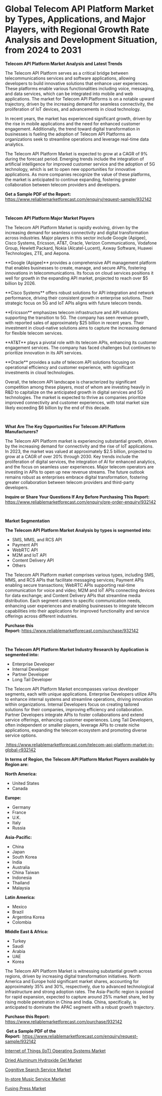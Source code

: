 <p><h1>Global Telecom API Platform Market by Types, Applications, and Major Players, with Regional Growth Rate Analysis and Development Situation, from 2024 to 2031</h1></p><p><strong>Telecom API Platform Market Analysis and Latest Trends</strong></p>
<p><p>The Telecom API Platform serves as a critical bridge between telecommunications services and software applications, allowing developers to build innovative solutions that enhance user experiences. These platforms enable various functionalities including voice, messaging, and data services, which can be integrated into mobile and web applications. The market for Telecom API Platforms is on a notable upward trajectory, driven by the increasing demand for seamless connectivity, the proliferation of IoT devices, and advancements in cloud technology.</p><p>In recent years, the market has experienced significant growth, driven by the rise in mobile applications and the need for enhanced customer engagement. Additionally, the trend toward digital transformation in businesses is fueling the adoption of Telecom API Platforms as organizations seek to streamline operations and leverage real-time data analytics.</p><p>The Telecom API Platform Market is expected to grow at a CAGR of 9% during the forecast period. Emerging trends include the integration of artificial intelligence for improved customer service and the adoption of 5G technology, which is set to open new opportunities for innovative applications. As more companies recognize the value of these platforms, the market is anticipated to continue expanding, fostering greater collaboration between telecom providers and developers.</p></p>
<p><strong>Get a Sample PDF of the Report:&nbsp;</strong> <a href="https://www.reliablemarketforecast.com/enquiry/request-sample/932142?utm_campaign=1140&utm_medium=2&utm_source=Github&utm_content=ia&utm_term=02102024&utm_id=telecom-api-platform">https://www.reliablemarketforecast.com/enquiry/request-sample/932142</a></p>
<p>&nbsp;</p>
<p><strong>Telecom API Platform Major Market Players</strong></p>
<p><p>The Telecom API Platform Market is rapidly evolving, driven by the increasing demand for seamless connectivity and digital transformation across industries. Major players in this sector include Google (Apigee), Cisco Systems, Ericsson, AT&T, Oracle, Verizon Communications, Vodafone Group, Hewlett Packard, Nokia (Alcatel-Lucent), Axway Software, Huawei Technologies, ZTE, and Aepona.</p><p>**Google (Apigee)** provides a comprehensive API management platform that enables businesses to create, manage, and secure APIs, fostering innovations in telecommunications. Its focus on cloud services positions it well for growth in the expanding API market, projected to reach over $5 billion by 2026.</p><p>**Cisco Systems** offers robust solutions for API integration and network performance, driving their consistent growth in enterprise solutions. Their strategic focus on 5G and IoT APIs aligns with future telecom trends.</p><p>**Ericsson** emphasizes telecom infrastructure and API solutions supporting the transition to 5G. The company has seen revenue growth, with reported sales of approximately $25 billion in recent years. Their investment in cloud-native solutions aims to capture the increasing demand for flexible telecom services.</p><p>**AT&T** plays a pivotal role with its telecom APIs, enhancing its customer engagement services. The company has faced challenges but continues to prioritize innovation in its API services.</p><p>**Oracle** provides a suite of telecom API solutions focusing on operational efficiency and customer experience, with significant investments in cloud technologies.</p><p>Overall, the telecom API landscape is characterized by significant competition among these players, most of whom are investing heavily in R&D to capitalize on the anticipated growth in digital services and 5G technologies. The market is expected to thrive as companies prioritize improved connectivity and customer experiences, with total market size likely exceeding $6 billion by the end of this decade.</p></p>
<p>&nbsp;</p>
<p><strong>What Are The Key Opportunities For Telecom API Platform Manufacturers?</strong></p>
<p><p>The Telecom API Platform market is experiencing substantial growth, driven by the increasing demand for connectivity and the rise of IoT applications. In 2023, the market was valued at approximately $2.5 billion, projected to grow at a CAGR of over 20% through 2030. Key trends include the proliferation of digital services, the integration of AI for enhanced analytics, and the focus on seamless user experiences. Major telecom operators are investing in APIs to open up new revenue streams. The future outlook remains robust as enterprises embrace digital transformation, fostering greater collaboration between telecom providers and third-party developers.</p></p>
<p><strong>Inquire or Share Your Questions If Any Before Purchasing This Report:</strong> <a href="https://www.reliablemarketforecast.com/enquiry/pre-order-enquiry/932142?utm_campaign=1140&utm_medium=2&utm_source=Github&utm_content=ia&utm_term=02102024&utm_id=telecom-api-platform">https://www.reliablemarketforecast.com/enquiry/pre-order-enquiry/932142</a></p>
<p>&nbsp;</p>
<p><strong>Market Segmentation</strong></p>
<p><strong>The Telecom API Platform Market Analysis by types is segmented into:</strong></p>
<p><ul><li>SMS, MMS, and RCS API</li><li>Payment API</li><li>WebRTC API</li><li>M2M and IoT API</li><li>Content Delivery API</li><li>Others</li></ul></p>
<p><p>The Telecom API Platform market comprises various types, including SMS, MMS, and RCS APIs that facilitate messaging services; Payment APIs enabling secure transactions; WebRTC APIs supporting real-time communication for voice and video; M2M and IoT APIs connecting devices for data exchange; and Content Delivery APIs that streamline media distribution. Each segment caters to specific communication needs, enhancing user experiences and enabling businesses to integrate telecom capabilities into their applications for improved functionality and service offerings across different industries.</p></p>
<p><strong>Purchase this Report:&nbsp;</strong><a href="https://www.reliablemarketforecast.com/purchase/932142?utm_campaign=1140&utm_medium=2&utm_source=Github&utm_content=ia&utm_term=02102024&utm_id=telecom-api-platform">https://www.reliablemarketforecast.com/purchase/932142</a></p>
<p>&nbsp;</p>
<p><strong>The Telecom API Platform Market Industry Research by Application is segmented into:</strong></p>
<p><ul><li>Enterprise Developer</li><li>Internal Developer</li><li>Partner Developer</li><li>Long Tail Developer</li></ul></p>
<p><p>The Telecom API Platform Market encompasses various developer segments, each with unique applications. Enterprise Developers utilize APIs to enhance internal systems and streamline operations, driving innovation within organizations. Internal Developers focus on creating tailored solutions for their companies, improving efficiency and collaboration. Partner Developers integrate APIs to foster collaborations and extend service offerings, enhancing customer experiences. Long Tail Developers, often independent or smaller players, leverage APIs to create niche applications, expanding the telecom ecosystem and promoting diverse service options.</p></p>
<p><a href="https://www.reliablemarketforecast.com/telecom-api-platform-market-in-global-r932142?utm_campaign=1140&utm_medium=2&utm_source=Github&utm_content=ia&utm_term=02102024&utm_id=telecom-api-platform">&nbsp;https://www.reliablemarketforecast.com/telecom-api-platform-market-in-global-r932142</a></p>
<p><strong>In terms of Region, the Telecom API Platform Market Players available by Region are:</strong></p>
<p>
    <p> <strong> North America: </strong>
        <ul>
            <li>United States</li>
            <li>Canada</li>
        </ul>
        </p> 
    <p> <strong> Europe: </strong>
        <ul>
            <li>Germany</li>
            <li>France</li>
            <li>U.K.</li>
            <li>Italy</li>
            <li>Russia</li>
        </ul>
        </p> 
    <p> <strong> Asia-Pacific: </strong>
        <ul>
            <li>China</li>
            <li>Japan</li>
            <li>South Korea</li>
            <li>India</li>
            <li>Australia</li>
            <li>China Taiwan</li>
            <li>Indonesia</li>
            <li>Thailand</li>
            <li>Malaysia</li>
        </ul>
        </p> 
    <p> <strong> Latin America: </strong>
        <ul>
            <li>Mexico</li>
            <li>Brazil</li>
            <li>Argentina Korea</li>
            <li>Colombia</li>
        </ul>
        </p> 
    <p> <strong> Middle East & Africa: </strong>
        <ul>
            <li>Turkey</li>
            <li>Saudi</li>
            <li>Arabia</li>
            <li>UAE</li>
            <li>Korea</li>
        </ul>
    </p>
    </p>
<p><p>The Telecom API Platform Market is witnessing substantial growth across regions, driven by increasing digital transformation initiatives. North America and Europe hold significant market shares, accounting for approximately 35% and 30%, respectively, due to advanced technological infrastructure and strong adoption rates. The Asia-Pacific region is poised for rapid expansion, expected to capture around 25% market share, led by rising mobile penetration in China and India. China, specifically, is anticipated to dominate the APAC segment with a robust growth trajectory.</p></p>
<p><strong>Purchase this Report: </strong><a href="https://www.reliablemarketforecast.com/purchase/932142?utm_campaign=1140&utm_medium=2&utm_source=Github&utm_content=ia&utm_term=02102024&utm_id=telecom-api-platform">https://www.reliablemarketforecast.com/purchase/932142</a></p>
<p>&nbsp;<strong>Get a Sample PDF of the Report:&nbsp;&nbsp;</strong><a href="https://www.reliablemarketforecast.com/enquiry/request-sample/932142?utm_campaign=1140&utm_medium=2&utm_source=Github&utm_content=ia&utm_term=02102024&utm_id=telecom-api-platform">https://www.reliablemarketforecast.com/enquiry/request-sample/932142</a></p>
<p><strong></strong></p>
<p><p><a href="https://github.com/SotoRodolfo12/Market-Research-Report-List-1/blob/main/internet-of-things-iot-operating-systems-market.md?utm_campaign=1140&utm_medium=2&utm_source=Github&utm_content=ia&utm_term=02102024&utm_id=telecom-api-platform">Internet of Things (IoT) Operating Systems Market</a></p><p><a href="https://www.linkedin.com/pulse/strategic-insights-global-dried-aluminum-hydroxide-gel-market-wnhpe?utm_campaign=1140&utm_medium=2&utm_source=Github&utm_content=ia&utm_term=02102024&utm_id=telecom-api-platform">Dried Aluminum Hydroxide Gel Market</a></p><p><a href="https://github.com/SaraPrifti82/Market-Research-Report-List-1/blob/main/cognitive-search-service-market.md?utm_campaign=1140&utm_medium=2&utm_source=Github&utm_content=ia&utm_term=02102024&utm_id=telecom-api-platform">Cognitive Search Service Market</a></p><p><a href="https://issuu.com/reportprime-2/docs/in-store-music-service-market-size-_4886ae4cf2e538?utm_campaign=1140&utm_medium=2&utm_source=Github&utm_content=ia&utm_term=02102024&utm_id=telecom-api-platform">In-store Music Service Market</a></p><p><a href="https://www.linkedin.com/pulse/fusing-press-market-growth-segmentation-regional-analysis-k9nvc?utm_campaign=1140&utm_medium=2&utm_source=Github&utm_content=ia&utm_term=02102024&utm_id=telecom-api-platform">Fusing Press Market</a></p></p>